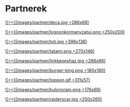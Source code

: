 # Partnerek

[![><](images/partner/deca.jpg =286x66)](http://www.decathlon.co.hu/)

[![><](images/partner/logoonkormanyzatuj.png =250x200)](https://www.bp18.hu/)

[![><](images/partner/toti.jpg =396x136)](http://totisport.hu/)

[![><](images/partner/tatami.png =270x146)](http://tatami.sport.hu//)

[![><](images/partner/linkkepeshaz.jpg =286x66)](http://www.kepeshaz.hu/)

[![><](images/partner/burger-king.png =180x180)](http://www.burgerking.hu)

[![><](images/partner/toppon.gif =311x57)](http://www.sport.toppon.hu/#572)

[![><](images/partner/kulonoram.png =176x69)](http://kulonoram.hu/sport/taekwondo)

[![><](images/partner/raiderscar.jpg =250x260)](http://www.raiderscar.hu)
